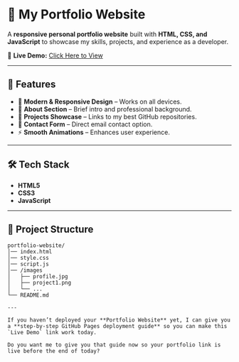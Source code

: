# 🌟 My Portfolio Website  

A **responsive personal portfolio website** built with **HTML, CSS, and JavaScript** to showcase my skills, projects, and experience as a developer.  

🚀 **Live Demo:** [Click Here to View](https://prithi-portfolio.netlify.app/)  

---

## 📌 Features
- 🎨 **Modern & Responsive Design** – Works on all devices.
- 📝 **About Section** – Brief intro and professional background.
- 💼 **Projects Showcase** – Links to my best GitHub repositories.
- 📧 **Contact Form** – Direct email contact option.
- ⚡ **Smooth Animations** – Enhances user experience.

---

## 🛠 Tech Stack
- **HTML5**
- **CSS3**
- **JavaScript**



---

## 📂 Project Structure
```plaintext
portfolio-website/
│── index.html
│── style.css
│── script.js
│── /images
│   ├── profile.jpg
│   ├── project1.png
│   └── ...
└── README.md

---

If you haven’t deployed your **Portfolio Website** yet, I can give you a **step-by-step GitHub Pages deployment guide** so you can make this `Live Demo` link work today.  

Do you want me to give you that guide now so your portfolio link is live before the end of today?
